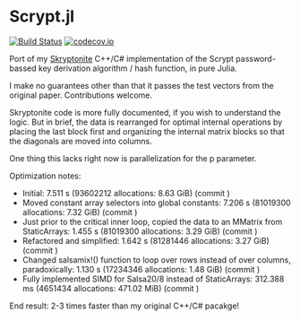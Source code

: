 # Scrypt.jl

[![Build Status](https://travis-ci.com/BioTurboNick/Scrypt.jl.svg?branch=master)](https://travis-ci.com/github/BioTurboNick/Scrypt.jl)
[![codecov.io](https://codecov.io/github/BioTurboNick/Scrypt.jl/coverage.svg?branch=master)](https://codecov.io/github/BioTurboNick/Scrypt.jl?branch=master)

Port of my [Skryptonite](https://github.com/BioTurboNick/Skryptonite) C++/C# implementation of the Scrypt password-bassed key derivation algorithm / hash function, in pure Julia.

I make no guarantees other than that it passes the test vectors from the original paper. Contributions welcome.

Skryptonite code is more fully documented, if you wish to understand the logic. But in brief, the data is rearranged for optimal internal operations by placing the last block first and organizing the internal matrix blocks so that the diagonals are moved into columns.

One thing this lacks right now is parallelization for the p parameter.



Optimization notes:
 - Initial: 7.511 s (93602212 allocations: 8.63 GiB) (commit )
 - Moved constant array selectors into global constants: 7.206 s (81019300 allocations: 7.32 GiB) (commit )
 - Just prior to the critical inner loop, copied the data to an MMatrix from StaticArrays: 1.455 s (81019300 allocations: 3.29 GiB) (commit )
 - Refactored and simplified: 1.642 s (81281446 allocations: 3.27 GiB) (commit )
 - Changed salsamix!() function to loop over rows instead of over columns, paradoxically: 1.130 s (17234346 allocations: 1.48 GiB) (commit )
 - Fully implemented SIMD for Salsa20/8 instead of StaticArrays: 312.388 ms (4651434 allocations: 471.02 MiB) (commit )

 End result: 2-3 times faster than my original C++/C# pacakge!
